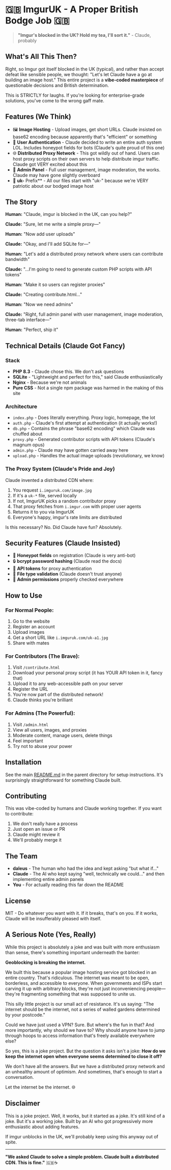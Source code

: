 # 🇬🇧 ImgurUK - A Proper British Bodge Job 🇬🇧

> **"Imgur's blocked in the UK? Hold my tea, I'll sort it."** - Claude, probably

## What's All This Then?

Right, so Imgur got itself blocked in the UK (typical), and rather than accept defeat like sensible people, we thought: "Let's let Claude have a go at building an image host." This entire project is a **vibe-coded masterpiece** of questionable decisions and British determination.

This is STRICTLY for laughs. If you're looking for enterprise-grade solutions, you've come to the wrong gaff mate.

## Features (We Think)

- 🖼️ **Image Hosting** - Upload images, get short URLs. Claude insisted on base62 encoding because apparently that's "efficient" or something
- 🔐 **User Authentication** - Claude decided to write an entire auth system LOL. Includes honeypot fields for bots (Claude's quite proud of this one)
- 🌐 **Distributed Proxy Network** - This got wildly out of hand. Users can host proxy scripts on their own servers to help distribute imgur traffic. Claude got VERY excited about this
- 👑 **Admin Panel** - Full user management, image moderation, the works. Claude may have gone slightly overboard
- 🎯 **uk-** Prefix** - All our files start with "uk-" because we're VERY patriotic about our bodged image host

## The Story

**Human:** "Claude, imgur is blocked in the UK, can you help?"

**Claude:** "Sure, let me write a simple proxy—"

**Human:** "Now add user uploads"

**Claude:** "Okay, and I'll add SQLite for—"

**Human:** "Let's add a distributed proxy network where users can contribute bandwidth"

**Claude:** "...I'm going to need to generate custom PHP scripts with API tokens"

**Human:** "Make it so users can register proxies"

**Claude:** "Creating contribute.html..."

**Human:** "Now we need admins"

**Claude:** "Right, full admin panel with user management, image moderation, three-tab interface—"

**Human:** "Perfect, ship it"

## Technical Details (Claude Got Fancy)

### Stack
- **PHP 8.3** - Claude chose this. We don't ask questions
- **SQLite** - "Lightweight and perfect for this," said Claude enthusiastically
- **Nginx** - Because we're not animals
- **Pure CSS** - Not a single npm package was harmed in the making of this site

### Architecture
- `index.php` - Does literally everything. Proxy logic, homepage, the lot
- `auth.php` - Claude's first attempt at authentication (it actually works!)
- `db.php` - Contains the phrase "base62 encoding" which Claude was chuffed about
- `proxy.php` - Generated contributor scripts with API tokens (Claude's magnum opus)
- `admin.php` - Claude may have gotten carried away here
- `upload.php` - Handles the actual image uploads (revolutionary, we know)

### The Proxy System (Claude's Pride and Joy)

Claude invented a distributed CDN where:
1. You request `i.imguruk.com/image.jpg`
2. If it's a `uk-*` file, served locally
3. If not, ImgurUK picks a random contributor proxy
4. That proxy fetches from `i.imgur.com` with proper user agents
5. Returns it to you via ImgurUK
6. Everyone's happy, imgur's rate limits are distributed

Is this necessary? No. Did Claude have fun? Absolutely.

## Security Features (Claude Insisted)

- 🍯 **Honeypot fields** on registration (Claude is very anti-bot)
- 🔒 **bcrypt password hashing** (Claude read the docs)
- 🎫 **API tokens** for proxy authentication
- 🚫 **File type validation** (Claude doesn't trust anyone)
- 👮 **Admin permissions** properly checked everywhere

## How to Use

### For Normal People:
1. Go to the website
2. Register an account
3. Upload images
4. Get a short URL like `i.imguruk.com/uk-a1.jpg`
5. Share with mates

### For Contributors (The Brave):
1. Visit `/contribute.html`
2. Download your personal proxy script (it has YOUR API token in it, fancy that)
3. Upload it to any web-accessible path on your server
4. Register the URL
5. You're now part of the distributed network!
6. Claude thinks you're brilliant

### For Admins (The Powerful):
1. Visit `/admin.html`
2. View all users, images, and proxies
3. Moderate content, manage users, delete things
4. Feel important
5. Try not to abuse your power

## Installation

See the main [README.md](../README.md) in the parent directory for setup instructions. It's surprisingly straightforward for something Claude built.

## Contributing

This was vibe-coded by humans and Claude working together. If you want to contribute:
1. We don't really have a process
2. Just open an issue or PR
3. Claude might review it
4. We'll probably merge it

## The Team

- **daleus** - The human who had the idea and kept asking "but what if..."
- **Claude** - The AI who kept saying "well, technically we could..." and then implementing entire admin panels
- **You** - For actually reading this far down the README

## License

MIT - Do whatever you want with it. If it breaks, that's on you. If it works, Claude will be insufferably pleased with itself.

## A Serious Note (Yes, Really)

While this project is absolutely a joke and was built with more enthusiasm than sense, there's something important underneath the banter:

**Geoblocking is breaking the internet.**

We built this because a popular image hosting service got blocked in an entire country. That's ridiculous. The internet was meant to be open, borderless, and accessible to everyone. When governments and ISPs start carving it up with arbitrary blocks, they're not just inconveniencing people—they're fragmenting something that was supposed to unite us.

This silly little project is our small act of resistance. It's us saying: "The internet should be the internet, not a series of walled gardens determined by your postcode."

Could we have just used a VPN? Sure. But where's the fun in that? And more importantly, why should we have to? Why should anyone have to jump through hoops to access information that's freely available everywhere else?

So yes, this is a joke project. But the question it asks isn't a joke: **How do we keep the internet open when everyone seems determined to close it off?**

We don't have all the answers. But we have a distributed proxy network and an unhealthy amount of optimism. And sometimes, that's enough to start a conversation.

Let the internet be the internet. 🌐

## Disclaimer

This is a joke project. Well, it works, but it started as a joke. It's still kind of a joke. But it's a working joke. Built by an AI who got progressively more enthusiastic about adding features.

If imgur unblocks in the UK, we'll probably keep using this anyway out of spite.

---

**"We asked Claude to solve a simple problem. Claude built a distributed CDN. This is fine."** 🇬🇧☕